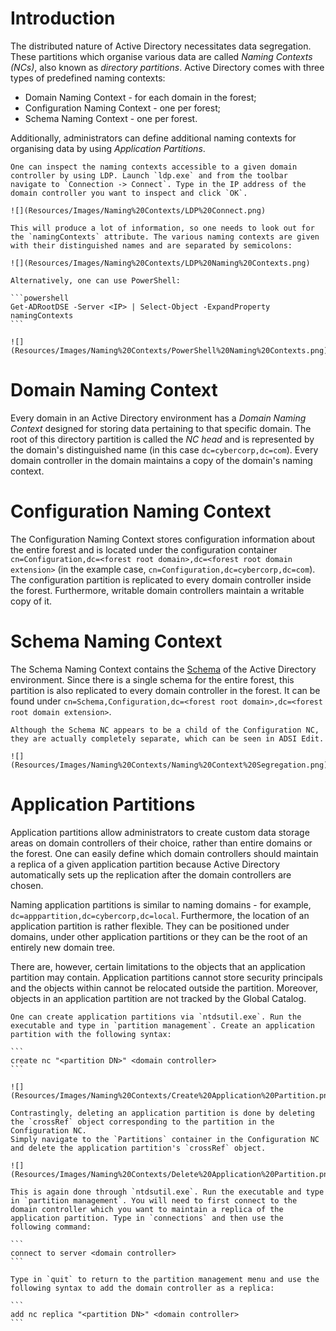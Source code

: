 # Introduction
The distributed nature of Active Directory necessitates data segregation. These partitions which organise various data are called *Naming Contexts (NCs)*, also known as *directory partitions*. Active Directory comes with three types of predefined naming contexts:
- Domain Naming Context - for each domain in the forest;
- Configuration Naming Context - one per forest;
- Schema Naming Context - one per forest.

Additionally, administrators can define additional naming contexts for organising data by using *Application Partitions*.

~~~admonish tip title="How-To: View Naming Contexts" collapsible=true
One can inspect the naming contexts accessible to a given domain controller by using LDP. Launch `ldp.exe` and from the toolbar navigate to `Connection -> Connect`. Type in the IP address of the domain controller you want to inspect and click `OK`.

![](Resources/Images/Naming%20Contexts/LDP%20Connect.png)

This will produce a lot of information, so one needs to look out for the `namingContexts` attribute. The various naming contexts are given with their distinguished names and are separated by semicolons:

![](Resources/Images/Naming%20Contexts/LDP%20Naming%20Contexts.png)

Alternatively, one can use PowerShell:

```powershell
Get-ADRootDSE -Server <IP> | Select-Object -ExpandProperty namingContexts
```

![](Resources/Images/Naming%20Contexts/PowerShell%20Naming%20Contexts.png)

~~~

# Domain Naming Context
Every domain in an Active Directory environment has a *Domain Naming Context* designed for storing data pertaining to that specific domain. The root of this directory partition is called the *NC head* and is represented by the domain's distinguished name (in this case `dc=cybercorp,dc=com`). Every domain controller in the domain maintains a copy of the domain's naming context.

# Configuration Naming Context
The Configuration Naming Context stores configuration information about the entire forest and is located under the configuration container `cn=Configuration,dc=<forest root domain>,dc=<forest root domain extension>` (in the example case, `cn=Configuration,dc=cybercorp,dc=com`). The configuration partition is replicated to every domain controller inside the forest. Furthermore, writable domain controllers maintain a writable copy of it.

# Schema Naming Context
The Schema Naming Context contains the [Schema](Schema/index.md) of the Active Directory environment. Since there is a single schema for the entire forest, this partition is also replicated to every domain controller in the forest. It can be found under `cn=Schema,Configuration,dc=<forest root domain>,dc=<forest root domain extension>`.

```admonish note
Although the Schema NC appears to be a child of the Configuration NC, they are actually completely separate, which can be seen in ADSI Edit.

![](Resources/Images/Naming%20Contexts/Naming%20Context%20Segregation.png)

```


# Application Partitions
Application partitions allow administrators to create custom data storage areas on domain controllers of their choice, rather than entire domains or the forest. One can easily define which domain controllers should maintain a replica of a given application partition because Active Directory automatically sets up the replication after the domain controllers are chosen.

Naming application partitions is similar to naming domains - for example, `dc=apppartition,dc=cybercorp,dc=local`. Furthermore, the location of an application partition is rather flexible. They can be positioned under domains, under other application partitions or they can be the root of an entirely new domain tree.

There are, however, certain limitations to the objects that an application partition may contain. Application partitions cannot store security principals and the objects within cannot be relocated outside the partition. Moreover, objects in an application partition are not tracked by the Global Catalog.

~~~admonish tip title="How-To: Create and Delete Application Partititions" collapsible=true
One can create application partitions via `ntdsutil.exe`. Run the executable and type in `partition management`. Create an application partition with the following syntax:

```
create nc "<partition DN>" <domain controller>
```

![](Resources/Images/Naming%20Contexts/Create%20Application%20Partition.png)

Contrastingly, deleting an application partition is done by deleting the `crossRef` object corresponding to the partition in the Configuration NC.
Simply navigate to the `Partitions` container in the Configuration NC and delete the application partition's `crossRef` object.

![](Resources/Images/Naming%20Contexts/Delete%20Application%20Partition.png)

~~~

~~~admonish tip title="How-To: Add Application Partitions Replicas" collapsible=true
This is again done through `ntdsutil.exe`. Run the executable and type in `partition management`. You will need to first connect to the domain controller which you want to maintain a replica of the application partition. Type in `connections` and then use the following command:

```
connect to server <domain controller>
```

Type in `quit` to return to the partition management menu and use the following syntax to add the domain controller as a replica:

```
add nc replica "<partition DN>" <domain controller>
```

~~~
